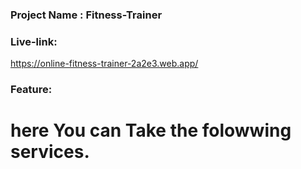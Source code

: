 ### Project Name : Fitness-Trainer


### Live-link:
 https://online-fitness-trainer-2a2e3.web.app/

 ### Feature:

 # here You can Take the folowwing services.
